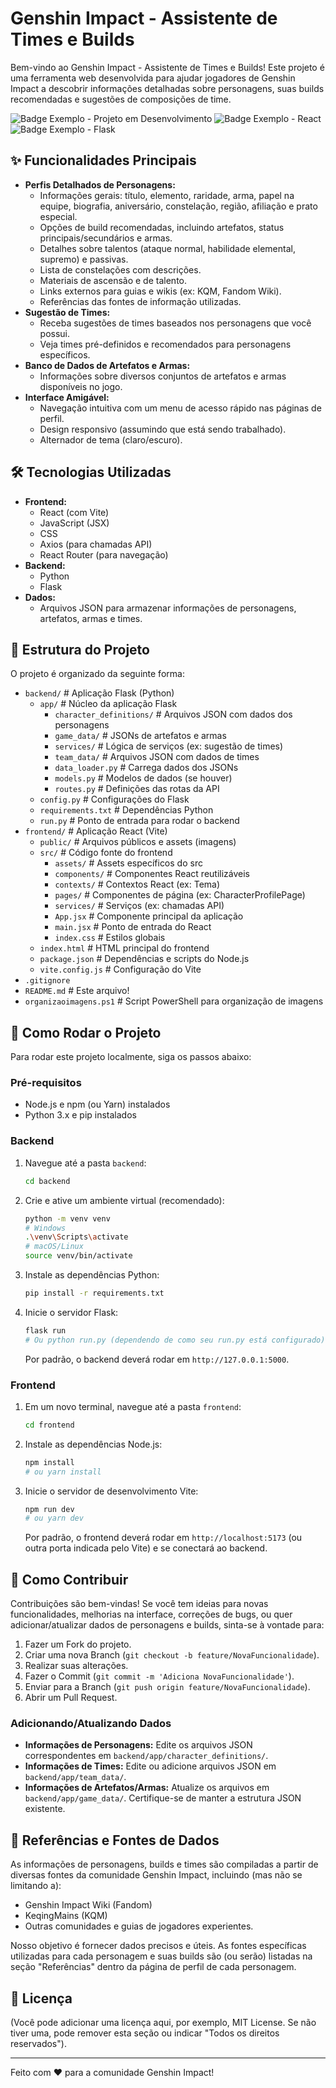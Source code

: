 # Genshin Impact - Assistente de Times e Builds

Bem-vindo ao Genshin Impact - Assistente de Times e Builds! Este projeto é uma ferramenta web desenvolvida para ajudar jogadores de Genshin Impact a descobrir informações detalhadas sobre personagens, suas builds recomendadas e sugestões de composições de time.

![Badge Exemplo - Projeto em Desenvolvimento](https://img.shields.io/badge/status-em%20desenvolvimento-yellow)
![Badge Exemplo - React](https://img.shields.io/badge/Frontend-React-blue?logo=react)
![Badge Exemplo - Flask](https://img.shields.io/badge/Backend-Flask-green?logo=flask)

## ✨ Funcionalidades Principais

* **Perfis Detalhados de Personagens:**
    * Informações gerais: título, elemento, raridade, arma, papel na equipe, biografia, aniversário, constelação, região, afiliação e prato especial.
    * Opções de build recomendadas, incluindo artefatos, status principais/secundários e armas.
    * Detalhes sobre talentos (ataque normal, habilidade elemental, supremo) e passivas.
    * Lista de constelações com descrições.
    * Materiais de ascensão e de talento.
    * Links externos para guias e wikis (ex: KQM, Fandom Wiki).
    * Referências das fontes de informação utilizadas.
* **Sugestão de Times:**
    * Receba sugestões de times baseados nos personagens que você possui.
    * Veja times pré-definidos e recomendados para personagens específicos.
* **Banco de Dados de Artefatos e Armas:**
    * Informações sobre diversos conjuntos de artefatos e armas disponíveis no jogo.
* **Interface Amigável:**
    * Navegação intuitiva com um menu de acesso rápido nas páginas de perfil.
    * Design responsivo (assumindo que está sendo trabalhado).
    * Alternador de tema (claro/escuro).

## 🛠️ Tecnologias Utilizadas

* **Frontend:**
    * React (com Vite) 
    * JavaScript (JSX) 
    * CSS 
    * Axios (para chamadas API) 
    * React Router (para navegação) 
* **Backend:**
    * Python 
    * Flask 
* **Dados:**
    * Arquivos JSON para armazenar informações de personagens, artefatos, armas e times.

## 📂 Estrutura do Projeto

O projeto é organizado da seguinte forma:

- `backend/`                # Aplicação Flask (Python)
    - `app/`                # Núcleo da aplicação Flask
        - `character_definitions/`  # Arquivos JSON com dados dos personagens
        - `game_data/`          # JSONs de artefatos e armas
        - `services/`           # Lógica de serviços (ex: sugestão de times)
        - `team_data/`          # Arquivos JSON com dados de times
        - `data_loader.py`    # Carrega dados dos JSONs
        - `models.py`         # Modelos de dados (se houver)
        - `routes.py`         # Definições das rotas da API
    - `config.py`           # Configurações do Flask
    - `requirements.txt`    # Dependências Python
    - `run.py`              # Ponto de entrada para rodar o backend
- `frontend/`               # Aplicação React (Vite)
    - `public/`             # Arquivos públicos e assets (imagens)
    - `src/`                # Código fonte do frontend
        - `assets/`           # Assets específicos do src
        - `components/`       # Componentes React reutilizáveis
        - `contexts/`         # Contextos React (ex: Tema)
        - `pages/`            # Componentes de página (ex: CharacterProfilePage)
        - `services/`         # Serviços (ex: chamadas API)
        - `App.jsx`           # Componente principal da aplicação
        - `main.jsx`          # Ponto de entrada do React
        - `index.css`         # Estilos globais
    - `index.html`          # HTML principal do frontend
    - `package.json`        # Dependências e scripts do Node.js
    - `vite.config.js`      # Configuração do Vite
- `.gitignore`
- `README.md`               # Este arquivo!
- `organizaoimagens.ps1`    # Script PowerShell para organização de imagens
## 🚀 Como Rodar o Projeto

Para rodar este projeto localmente, siga os passos abaixo:

### Pré-requisitos

* Node.js e npm (ou Yarn) instalados
* Python 3.x e pip instalados

### Backend

1.  Navegue até a pasta `backend`:
    ```bash
    cd backend
    ```
2.  Crie e ative um ambiente virtual (recomendado):
    ```bash
    python -m venv venv
    # Windows
    .\venv\Scripts\activate
    # macOS/Linux
    source venv/bin/activate
    ```
3.  Instale as dependências Python:
    ```bash
    pip install -r requirements.txt
    ```
4.  Inicie o servidor Flask:
    ```bash
    flask run
    # Ou python run.py (dependendo de como seu run.py está configurado)
    ```
    Por padrão, o backend deverá rodar em `http://127.0.0.1:5000`.

### Frontend

1.  Em um novo terminal, navegue até a pasta `frontend`:
    ```bash
    cd frontend
    ```
2.  Instale as dependências Node.js:
    ```bash
    npm install
    # ou yarn install
    ```
3.  Inicie o servidor de desenvolvimento Vite:
    ```bash
    npm run dev
    # ou yarn dev
    ```
    Por padrão, o frontend deverá rodar em `http://localhost:5173` (ou outra porta indicada pelo Vite) e se conectará ao backend.

## 🤝 Como Contribuir

Contribuições são bem-vindas! Se você tem ideias para novas funcionalidades, melhorias na interface, correções de bugs, ou quer adicionar/atualizar dados de personagens e builds, sinta-se à vontade para:

1.  Fazer um Fork do projeto.
2.  Criar uma nova Branch (`git checkout -b feature/NovaFuncionalidade`).
3.  Realizar suas alterações.
4.  Fazer o Commit (`git commit -m 'Adiciona NovaFuncionalidade'`).
5.  Enviar para a Branch (`git push origin feature/NovaFuncionalidade`).
6.  Abrir um Pull Request.

### Adicionando/Atualizando Dados

* **Informações de Personagens:** Edite os arquivos JSON correspondentes em `backend/app/character_definitions/`.
* **Informações de Times:** Edite ou adicione arquivos JSON em `backend/app/team_data/`.
* **Informações de Artefatos/Armas:** Atualize os arquivos em `backend/app/game_data/`.
    Certifique-se de manter a estrutura JSON existente.

## 📜 Referências e Fontes de Dados

As informações de personagens, builds e times são compiladas a partir de diversas fontes da comunidade Genshin Impact, incluindo (mas não se limitando a):

* Genshin Impact Wiki (Fandom)
* KeqingMains (KQM)
* Outras comunidades e guias de jogadores experientes.

Nosso objetivo é fornecer dados precisos e úteis. As fontes específicas utilizadas para cada personagem e suas builds são (ou serão) listadas na seção "Referências" dentro da página de perfil de cada personagem.

## 📝 Licença

(Você pode adicionar uma licença aqui, por exemplo, MIT License. Se não tiver uma, pode remover esta seção ou indicar "Todos os direitos reservados").

---

Feito com ❤️ para a comunidade Genshin Impact!